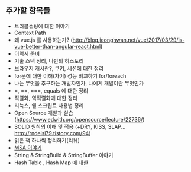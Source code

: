 ## 추가할 항목들

- 트러블슈팅에 대한 이야기
- Context Path
- 왜 vue.js 를 사용하는가? (http://blog.jeonghwan.net/vue/2017/03/29/is-vue-better-than-angular-react.html)
- 이력서 준비 
- 기술 스택 정리, 나만의 히스토리 
- 브라우저 캐시란?, 쿠키, 세션에 대한 정리
- for문에 대한 이해(차이) 성능 비교하기 for/foreach
- 나는 무엇을 추구하는 개발자인가, 나에게 개발이란 무엇인가
- =, ==, ===, equals 에 대한 정리
- 직렬화, 역직렬화에 대한 정리
- 리눅스, 쉘 스크립트 사용법 정리
- Open Source 개발과 실습 (https://www.edwith.org/opensource/lecture/22736/)
- SOLID 원칙의 이해 및 적용 (+DRY, KISS, SLAP... http://rndelsl79.tistory.com/94)
- 읽은 책 하나씩 정리하기(리뷰)
- [MSA 이야기](https://www.vobour.com/%EB%A7%88%EC%9D%B4%ED%81%AC%EB%A1%9C-%EC%84%9C%EB%B9%84%EC%8A%A4-msa-%EB%A5%BC-%EC%96%B4%EB%96%BB%EA%B2%8C-%EB%82%98%EB%88%8C%EA%B9%8C-ii-hj0fqxn3g)
- String & StringBuild & StringBuffer 이야기
- Hash Table , Hash Map 에 대한 
